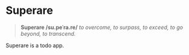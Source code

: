 # Superare

> **Superare /su.peˈra.re/**
> *to overcome, to surpass, to exceed, to go beyond, to transcend.*

Superare is a todo app.
